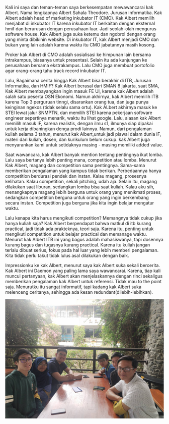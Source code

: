 Kali ini saya dan teman-teman saya berkesempatan mewawancarai kak Albert. Nama lengkapnya Albert Sahala Theodore.
Jurusan informatika. Kak Albert adalah head of marketing inkubator IT (CMO). Kak Albert memilih menjabat di inkubator IT karena inkubator IT berkaitan dengan
eksternal hmif dan berurusan dengan perusahaan luar. Jadi seolah-olah mengurus software house. Kak Albert juga suka ketemu dan ngobrol dengan
orang yang minta dibikinin website. Di inkubator IT, kak Albert menjadi CMO dan bukan yang lain adalah karena waktu itu CMO jabatannya masih kosong.

Proker kak Albert di CMO adalah sosialisasi ke himpunan lain bersama intrakampus, biasanya untuk presentasi. Selain itu ada kunjungan ke perusahaan bersama
ekstrakampus. Lalu CMO juga membuat portofolio agar orang-orang tahu track record inkubator IT.

Lalu, Bagaimana cerita hingga Kak Albert bisa berakhir di ITB, Jurusan Informatika, dan HMIF? Kak Albert berasal dari SMAN 8 jakarta, saat SMA,
Kak Albert membayangkan ingin masuk FE UI, karena kak Albert adalah salah satu peserta OSN Ekonomi. Namun akhirnya, kak Albert memilih ITB karena
Top 3 perguruan tinngi, disarankan orang tua, dan juga punya keinginan ngekos (tidak selalu sama ortu). Kak ALbert akhirnya masuk ke STEI lewat
jalur SNMPTN, dan memilih STEI karena pekerjaan software engineer sepertinya menarik, waktu itu lihat google. Lalu, alasan kak Albert memilih
masuk IF, karena realistis, dengan ilmu s1, ilmunya siap dipakai untuk kerja dibaningkan denga prodi lainnya. Namun, dari pengalaman kuliah selama
3 tahun, menurut kak Albert,untuk jadi piawai dalam dunia IF, materi dari kuliah, dosen, dan kurikulum belum cukup. kak Albert juga menyarankan
kami untuk setidaknya masing - masing memiliki added value.


Saat wawancara, kak Albert banyak mention tentang pentingnya ikut lomba. Lalu saya bertanya lebih penting mana, competition atau lomba. Menurut Kak Albert,
magang dan competition sama pentingnya. Sama-sama memberikan pengalaman yang kampus tidak berikan. Perbedaannya hanya competition berdurasi pendek dan instan.
Kalau magang, prosesnya kelihatan. Kalau competition, sekali pitching, udah aja. Selain itu, magang dilakukan saat liburan, sedangkan lomba bisa saat kuliah.
Kalau aku sih, menangkapnya magang lebih berguna untuk orang yang menikmati proses, sedangkan competition berguna untuk orang yang ingin berkembang secara instan. 
Competition juga berguna jika kita ingin belajar mengatur waktu.

Lalu kenapa kita harus mengikuti competition? Memangnya tidak cukup jika hanya kuliah saja? Kak Albert berpendapat bahwa matkul di itb kurang practical,
jadi tidak ada prakteknya, teori saja. Karena itu, penting untuk mengikuti competition untuk belajar practical dan memanage waktu. Menurut kak Albert ITB
ini yang bagus adalah mahasiswanya, tapi dosennya kurang bagus dan tugasnya kurang practical. Karena itu kuliah jangan terlalu dibuat serius, fokus pada
hal luar yang lebih memberi pengalaman. Kita tidak perlu takut tidak lulus asal dilakukan dengan baik.

Impressionku ke kak Albert, menurut saya kak Albert suka sekali bercerita. Kak Albert ini Daemon yang paling lama saya wawancarai. Karena, tiap kali
muncul pertanyaan, kak Albert akan menjelaskannya dengan rinci sekaligus memberikan pengalaman kak Albert untuk referensi. Tidak mau to the point saja. 
Menurutku itu sangat informatif, tapi kadang kak Albert suka melenceng ceritanya, sehingga ada kesan redundant(dilebih-lebihkan).

![13516022](/13516022/13516022.jpg)




